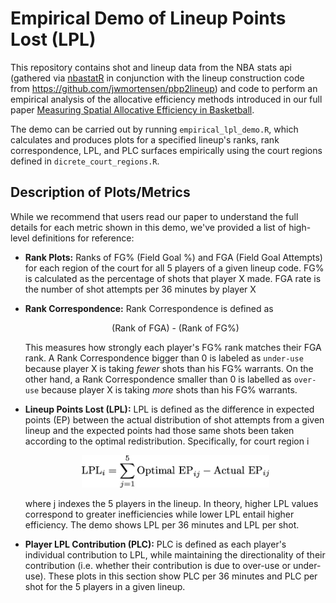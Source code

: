 # Empirical Demo of Lineup Points Lost (LPL)

This repository contains shot and lineup data from the NBA stats api (gathered via [nbastatR](https://github.com/abresler/nbastatR) in conjunction with the lineup construction code from https://github.com/jwmortensen/pbp2lineup) and code to perform an empirical analysis of the allocative efficiency methods introduced in our full paper [Measuring Spatial Allocative Efficiency in Basketball](https://arxiv.org/abs/1912.05129).

<!-- [Chuckers:	Measuring	Lineup	Shot	Distribution	
Optimality	Using	Spatial	Allocative	Efficiency	Models](http://www.sloansportsconference.com/wp-content/uploads/2019/02/Chuckers-1.pdf). -->

The demo can be carried out by running `empirical_lpl_demo.R`, which calculates and produces plots for a specified lineup's ranks, rank correspondence, LPL, and PLC surfaces empirically using the court regions defined in `dicrete_court_regions.R`. 

<!--1.  `get_shot_data.R` retrieves the 2016-17 regular season shot data and play by play data from NBA stats.  
2.  `get_lineup_data.R` retrieves 2016-17 regular season lineup minutes for the top 250 lineups for each team and merges that data with the shot data. 
1.  `discrete_court_regions.R` defines a coarse discretization of the court for our empirical LPL demo.  For more nuanced spatial surfaces, we recommend following the modeling procedure outlined in our paper. -->     


## Description of Plots/Metrics

While we recommend that users read our paper to understand the full details for each metric shown in this demo, we've provided a list of high-level definitions for reference: 

- **Rank Plots:**  Ranks of FG% (Field Goal %) and FGA (Field Goal Attempts) for each region of the court for all 5 players of a given lineup code.  FG% is calculated as the percentage of shots that player X made.  FGA rate is the number of shot attempts per 36 minutes by player X

- **Rank Correspondence:**  Rank Correspondence is defined as <p align="center">(Rank of FGA) - (Rank of FG%)</p> This measures how strongly each player's FG% rank matches their FGA rank. A Rank Correspondence bigger than 0 is labeled as `under-use` because player X is taking *fewer* shots than his FG% warrants. On the other hand, a Rank Correspondence smaller than 0 is labelled as `over-use` because player X is taking *more* shots than his FG% warrants.

- **Lineup Points Lost (LPL):**   LPL is defined as the difference in expected points (EP) between the actual distribution of shot attempts from a given lineup and the expected points had those same shots been taken according to the optimal redistribution.  Specifically, for court region i <p align="center"> <img src="https://github.com/nsandholtz/lpl/blob/master/lpl_formula.jpg" width="300"> </p> where j indexes the 5 players in the lineup.  In theory, higher LPL values correspond to greater inefficiencies while lower LPL entail higher efficiency.  The demo shows LPL per 36 minutes and LPL per shot.

- **Player LPL Contribution (PLC):**  PLC is defined as each player's individual contribution to LPL, while maintaining the directionality of their contribution (i.e. whether their contribution is due to over-use or under-use).  These plots in this section show PLC per 36 minutes and PLC per shot for the 5 players in a given lineup.
